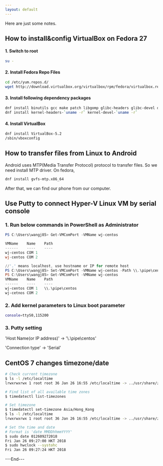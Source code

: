 ```yaml
---
layout: default
---
```


Here are just some notes.

## How to install&config VirtualBox on Fedora 27

#### 1. Switch to root

```bash
su -
```

#### 2. Install Fedora Repo Files

```bash
cd /etc/yum.repos.d/
wget http://download.virtualbox.org/virtualbox/rpm/fedora/virtualbox.repo
```

#### 3. Install following dependency packages

```bash
dnf install binutils gcc make patch libgomp glibc-headers glibc-devel dkms
dnf install kernel-headers-`uname -r` kernel-devel-`uname -r`
```

#### 4. Install VirtualBox

```bash
dnf install VirtualBox-5.2
/sbin/vboxconfig
```

## How to transfer files from Linux to Android

Android uses MTP(Media Transfer Protocol) protocol to transfer files.
So we need install MTP driver.  On fedora,
```bash
dnf install gvfs-mtp.x86_64
```
After that, we can find our phone from our computer.


## Use Putty to connect Hyper-V Linux VM by serial console

### 1. Run below commands in PowerShell as Administrator

```PowerShell
PS C:\Users\wangj85> Get-VMComPort -VMName wj-centos

VMName    Name    Path
------    ----    ----
wj-centos COM 1
wj-centos COM 2

//'.' means localhost, use hostname or IP for remote host
PS C:\Users\wangj85> Set-VMComPort -VMName wj-centos -Path \\.\pipe\centos -Number 1
PS C:\Users\wangj85> Get-VMComPort -VMName wj-centos
VMName    Name    Path
------    ----    ----
wj-centos COM 1   \\.\pipe\centos
wj-cetnos COM 2
```

### 2. Add kernel parameters to Linux boot parameter

```bash
console=ttyS0,115200
```

### 3. Putty setting

'Host Name(or IP address)' -> '\\.\pipe\centos'

'Connection type'          -> 'Serial'

## CentOS 7 changes timezone/date

```Bash
# Check current timezone
$ ls -l /etc/localtime
lrwxrwxrwx 1 root root 36 Jan 26 16:55 /etc/localtime -> ../usr/share/zoneinfo/America/New_York

# Find list of all available time zones
$ timedatectl list-timezones

# Set timezone
$ timedatectl set-timezone Asia/Hong_Kong
$ ls -l /etc/localtime
lrwxrwxrwx 1 root root 36 Jan 26 16:55 /etc/localtime -> ../usr/share/zoneinfo/Asia/Hong_Kong

# Set the time and date
# Format is 'date MMDDhhmmYYYY'
$ sudo date 012609272018
Fri Jan 26 09:27:00 HKT 2018
$ sudo hwclock --systohc
Fri Jan 26 09:27:24 HKT 2018
```

---End---

